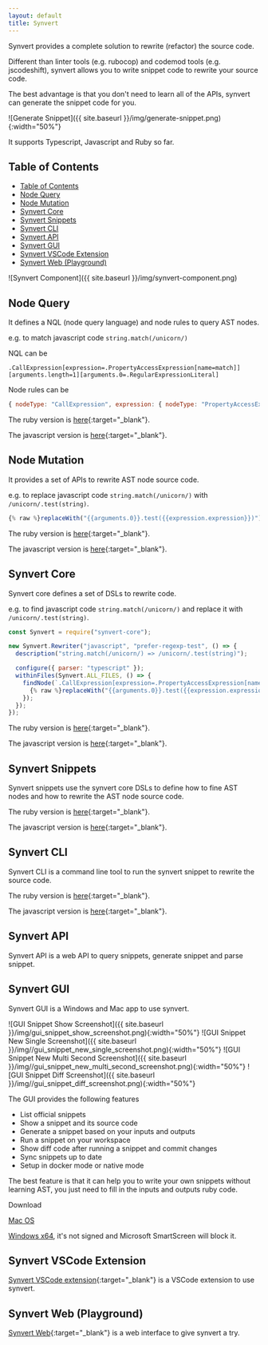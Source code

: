 ```yaml
---
layout: default
title: Synvert
---
```


Synvert provides a complete solution to rewrite (refactor) the source code.

Different than linter tools (e.g. rubocop) and codemod tools (e.g. jscodeshift),
synvert allows you to write snippet code to rewrite your source code.

The best advantage is that you don't need to learn all of the APIs,
synvert can generate the snippet code for you.

![Generate Snippet]({{ site.baseurl }}/img/generate-snippet.png){:width="50%"}

It supports Typescript, Javascript and Ruby so far.

## Table of Contents

- [Table of Contents](#table-of-contents)
- [Node Query](#node-query)
- [Node Mutation](#node-mutation)
- [Synvert Core](#synvert-core)
- [Synvert Snippets](#synvert-snippets)
- [Synvert CLI](#synvert-cli)
- [Synvert API](#synvert-api)
- [Synvert GUI](#synvert-gui)
- [Synvert VSCode Extension](#synvert-vscode-extension)
- [Synvert Web (Playground)](#synvert-web-playground)

![Synvert Component]({{ site.baseurl }}/img/synvert-component.png)

## Node Query

It defines a NQL (node query language) and node rules to query AST nodes.

e.g. to match javascript code `string.match(/unicorn/)`

NQL can be
```
.CallExpression[expression=.PropertyAccessExpression[name=match]][arguments.length=1][arguments.0=.RegularExpressionLiteral]
```

Node rules can be
```javascript
{ nodeType: "CallExpression", expression: { nodeType: "PropertyAccessExpression", name: "match" }, arguments: { length: 1, 0: { nodeType: "RegularExpressionLiteral" } } }
```

The ruby version is [here](https://github.com/xinminlabs/node-query-ruby){:target="_blank"}.

The javascript version is [here](https://github.com/xinminlabs/node-query-javascript){:target="_blank"}.

## Node Mutation

It provides a set of APIs to rewrite AST node source code.

e.g. to replace javascript code `string.match(/unicorn/)` with `/unicorn/.test(string)`.

```javascript
{% raw %}replaceWith("{{arguments.0}}.test({{expression.expression}})");{% endraw %}
```

The ruby version is [here](https://github.com/xinminlabs/node-mutation-ruby){:target="_blank"}.

The javascript version is [here](https://github.com/xinminlabs/node-mutation-javascript){:target="_blank"}.

## Synvert Core

Synvert core defines a set of DSLs to rewrite code.

e.g. to find javascript code `string.match(/unicorn/)` and replace it with `/unicorn/.test(string)`.

```javascript
const Synvert = require("synvert-core");

new Synvert.Rewriter("javascript", "prefer-regexp-test", () => {
  description("string.match(/unicorn/) => /unicorn/.test(string)");

  configure({ parser: "typescript" });
  withinFiles(Synvert.ALL_FILES, () => {
    findNode(`.CallExpression[expression=.PropertyAccessExpression[name=match]][arguments.length=1][arguments.0=.RegularExpressionLiteral]`, () => {
      {% raw %}replaceWith("{{arguments.0}}.test({{expression.expression}})");{% endraw %}
    });
  });
});
```

The ruby version is [here](https://github.com/xinminlabs/synvert-core-ruby){:target="_blank"}.

The javascript version is [here](https://github.com/xinminlabs/synvert-core-javascript){:target="_blank"}.

## Synvert Snippets

Synvert snippets use the synvert core DSLs to define how to fine AST nodes and how to rewrite the AST node source code.

The ruby version is [here](https://github.com/xinminlabs/synvert-snippets-ruby){:target="_blank"}.

The javascript version is [here](https://github.com/xinminlabs/synvert-snippets-javascript){:target="_blank"}.

## Synvert CLI

Synvert CLI is a command line tool to run the synvert snippet to rewrite the source code.

The ruby version is [here](https://github.com/xinminlabs/synvert-ruby){:target="_blank"}.

The javascript version is [here](https://github.com/xinminlabs/synvert-javascript){:target="_blank"}.

## Synvert API

Synvert API is a web API to query snippets, generate snippet and parse snippet.

## Synvert GUI

Synvert GUI is a Windows and Mac app to use synvert.

![GUI Snippet Show Screenshot]({{ site.baseurl }}/img/gui_snippet_show_screenshot.png){:width="50%"}
![GUI Snippet New Single Screenshot]({{ site.baseurl }}/img//gui_snippet_new_single_screenshot.png){:width="50%"}
![GUI Snippet New Multi Second Screenshot]({{ site.baseurl }}/img//gui_snippet_new_multi_second_screenshot.png){:width="50%"}
![GUI Snippet Diff Screenshot]({{ site.baseurl }}/img//gui_snippet_diff_screenshot.png){:width="50%"}

The GUI provides the following features

* List official snippets
* Show a snippet and its source code
* Generate a snippet based on your inputs and outputs
* Run a snippet on your workspace
* Show diff code after running a snippet and commit changes
* Sync snippets up to date
* Setup in docker mode or native mode

The best feature is that it can help you to write your own snippets without learning AST, you just need to fill in the inputs and outputs ruby code.

Download

[Mac OS](https://download-synvert.xinminlabs.com/download/latest/osx)

[Windows x64](https://download-synvert.xinminlabs.com/download/latest/windows_64), it's not signed and Microsoft SmartScreen will block it.

## Synvert VSCode Extension

[Synvert VSCode extension](https://marketplace.visualstudio.com/items?itemName=xinminlabs.synvert){:target="_blank"} is a VSCode extension to use synvert.

## Synvert Web (Playground)

[Synvert Web](https://playground.synvert.net/){:target="_blank"} is a web interface to give synvert a try.